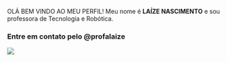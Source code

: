 OLÁ 
BEM VINDO AO MEU PERFIL!
Meu nome é **LAÍZE NASCIMENTO** e sou professora de Tecnologia e Robótica. 

### Entre em contato pelo @profalaize

![](https://media1.tenor.com/m/4Qg6EoHCpeoAAAAC/school-college.gif)
